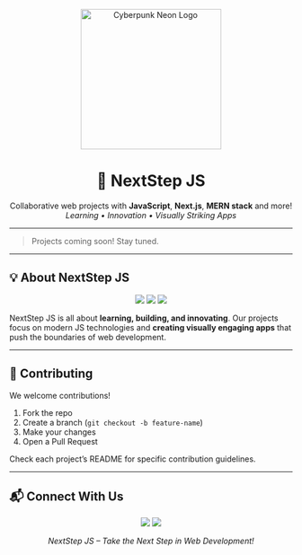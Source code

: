 <p align="center">
  <img src="https://media.giphy.com/media/3o7aD2saalBwwftBIY/giphy.gif" alt="Cyberpunk Neon Logo" width="250"/>
</p>

<h1 align="center">🚀 NextStep JS</h1>
<p align="center">
  Collaborative web projects with <b>JavaScript</b>, <b>Next.js</b>, <b>MERN stack</b> and more!<br/>
  <i>Learning • Innovation • Visually Striking Apps</i>
</p>

---

> Projects coming soon! Stay tuned.  

---

## 💡 About NextStep JS
<p align="center">
  <img src="https://img.shields.io/badge/JavaScript-F7DF1E?style=for-the-badge&logo=javascript&logoColor=black" />
  <img src="https://img.shields.io/badge/Next.js-000000?style=for-the-badge&logo=next.js&logoColor=white" />
  <img src="https://img.shields.io/badge/MERN-2A2A2A?style=for-the-badge&logo=mongodb&logoColor=green" />
</p>

NextStep JS is all about **learning, building, and innovating**. Our projects focus on modern JS technologies and **creating visually engaging apps** that push the boundaries of web development.

---

## 🤝 Contributing
We welcome contributions!  
1. Fork the repo  
2. Create a branch (`git checkout -b feature-name`)  
3. Make your changes  
4. Open a Pull Request  

Check each project’s README for specific contribution guidelines.  

---

## 📬 Connect With Us
<p align="center">
  <a href="https://github.com/NextStepJS"><img src="https://img.shields.io/badge/GitHub-181717?style=for-the-badge&logo=github&logoColor=white" /></a>
  <a href="mailto:your-amanrai2002acr@gmail.com"><img src="https://img.shields.io/badge/Email-D14836?style=for-the-badge&logo=gmail&logoColor=white" /></a>
</p>

<p align="center">
  <i>NextStep JS – Take the Next Step in Web Development!</i>
</p>
